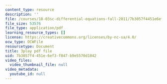 ```yaml
---
content_type: resource
description: ''
file: /courses/18-03sc-differential-equations-fall-2011/7b3057f4451e6ef3f847b9e5570d1042_z-meBrqcy_I.pdf
file_size: 53576
file_type: application/pdf
learning_resource_types: []
license: https://creativecommons.org/licenses/by-nc-sa/4.0/
ocw_type: OCWFile
resourcetype: Document
title: 3play pdf file
uid: 7b3057f4-451e-6ef3-f847-b9e5570d1042
video_files:
  video_thumbnail_file: null
video_metadata:
  youtube_id: null
---
```

